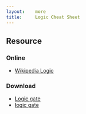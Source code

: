 ```yaml
---
layout:    more
title:     Logic Cheat Sheet 
---
```

<div class="content content-400">
    <div class="board board-326">
        <h2 class="board-title">Resource</h2>
        <div class="board-card">
            <h3 class="board-card-title">Online</h3>
            <ul>
                <li><a href="http://en.wikipedia.org/wiki/Logic">Wikipedia Logic</a></li>
            </ul>
        </div>
        <div class="board-card">
            <h3 class="board-card-title">Download</h3>
            <ul>
                <li><a href="http://en.wikipedia.org/wiki/Logic_gate">Logic gate</a></li>
                <li><a href="http://whatis.techtarget.com/definition/0,,sid9_gci213512,00.html">logic gate</a></li>
            </ul>
        </div>
    </div>
</div>
